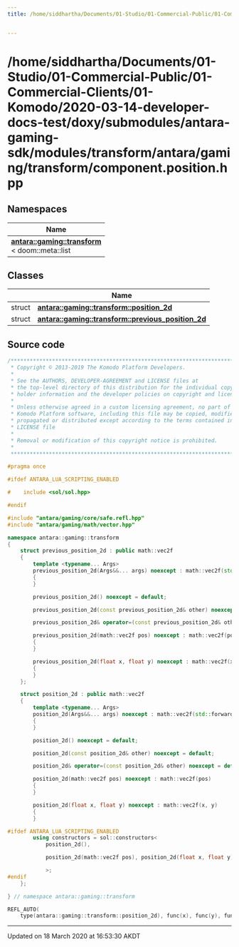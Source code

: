 ```yaml
---
title: /home/siddhartha/Documents/01-Studio/01-Commercial-Public/01-Commercial-Clients/01-Komodo/2020-03-14-developer-docs-test/doxy/submodules/antara-gaming-sdk/modules/transform/antara/gaming/transform/component.position.hpp


---
```


# /home/siddhartha/Documents/01-Studio/01-Commercial-Public/01-Commercial-Clients/01-Komodo/2020-03-14-developer-docs-test/doxy/submodules/antara-gaming-sdk/modules/transform/antara/gaming/transform/component.position.hpp







## Namespaces

| Name           |
| -------------- |
| **[antara::gaming::transform](Namespaces/namespaceantara_1_1gaming_1_1transform.md)** <br>< doom::meta::list  |

## Classes

|                | Name           |
| -------------- | -------------- |
| struct | **[antara::gaming::transform::position_2d](Classes/structantara_1_1gaming_1_1transform_1_1position__2d.md)**  |
| struct | **[antara::gaming::transform::previous_position_2d](Classes/structantara_1_1gaming_1_1transform_1_1previous__position__2d.md)**  |













## Source code

```cpp
/******************************************************************************
 * Copyright © 2013-2019 The Komodo Platform Developers.                      *
 *                                                                            *
 * See the AUTHORS, DEVELOPER-AGREEMENT and LICENSE files at                  *
 * the top-level directory of this distribution for the individual copyright  *
 * holder information and the developer policies on copyright and licensing.  *
 *                                                                            *
 * Unless otherwise agreed in a custom licensing agreement, no part of the    *
 * Komodo Platform software, including this file may be copied, modified,     *
 * propagated or distributed except according to the terms contained in the   *
 * LICENSE file                                                               *
 *                                                                            *
 * Removal or modification of this copyright notice is prohibited.            *
 *                                                                            *
 ******************************************************************************/

#pragma once

#ifdef ANTARA_LUA_SCRIPTING_ENABLED

#    include <sol/sol.hpp> 

#endif

#include "antara/gaming/core/safe.refl.hpp" 
#include "antara/gaming/math/vector.hpp"    

namespace antara::gaming::transform
{
    struct previous_position_2d : public math::vec2f
    {
        template <typename... Args>
        previous_position_2d(Args&&... args) noexcept : math::vec2f(std::forward<Args>(args)...)
        {
        }

        previous_position_2d() noexcept = default;

        previous_position_2d(const previous_position_2d& other) noexcept = default;

        previous_position_2d& operator=(const previous_position_2d& other) noexcept = default;

        previous_position_2d(math::vec2f pos) noexcept : math::vec2f(pos)
        {
        }

        previous_position_2d(float x, float y) noexcept : math::vec2f(x, y)
        {
        }
    };

    struct position_2d : public math::vec2f
    {
        template <typename... Args>
        position_2d(Args&&... args) noexcept : math::vec2f(std::forward<Args>(args)...)
        {
        }

        position_2d() noexcept = default;

        position_2d(const position_2d& other) noexcept = default;

        position_2d& operator=(const position_2d& other) noexcept = default;

        position_2d(math::vec2f pos) noexcept : math::vec2f(pos)
        {
        }

        position_2d(float x, float y) noexcept : math::vec2f(x, y)
        {
        }

#ifdef ANTARA_LUA_SCRIPTING_ENABLED
        using constructors = sol::constructors<
            position_2d(),

            position_2d(math::vec2f pos), position_2d(float x, float y)

            >;
#endif
    };

} // namespace antara::gaming::transform

REFL_AUTO(
    type(antara::gaming::transform::position_2d), func(x), func(y), func(x_ref), func(y_ref), func(size), func(set_x), func(set_y), func(set_xy), func(make_xy))
```


-------------------------------

Updated on 18 March 2020 at 16:53:30 AKDT
